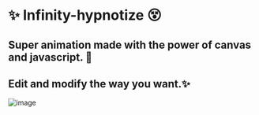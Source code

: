 # ✨ Infinity-hypnotize 😵‍
## Super animation made with the power of canvas and javascript. 💫
## Edit and modify the way you want.✨
![image](https://user-images.githubusercontent.com/94203956/174507014-c5973820-017b-4086-839a-f3144831e5f7.png)
